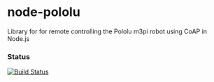 # node-pololu
Library for for remote controlling the Pololu m3pi robot using CoAP in Node.js

### Status
[![Build Status](https://travis-ci.org/sillevl/node-pololu-coap.svg?branch=master)](https://travis-ci.org/sillevl/node-pololu-coap)

